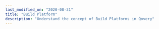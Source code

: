 ```yaml
---
last_modified_on: "2020-08-31"
title: "Build Platform"
description: "Understand the concept of Build Platforms in Qovery"
---
```




